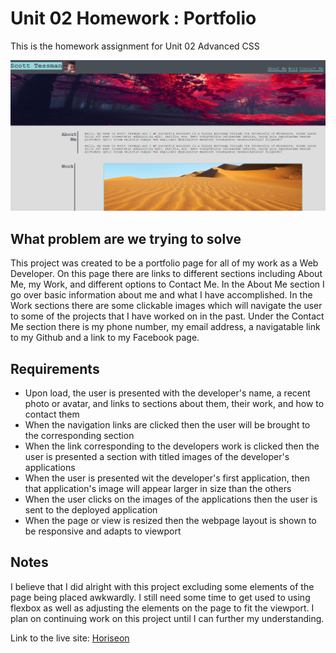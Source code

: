 # Unit 02 Homework : Portfolio
This is the homework assignment for Unit 02 Advanced CSS

<img src="assets\images\02_Portfolio.PNG">

## What problem are we trying to solve
This project was created to be a portfolio page for all of my work as a Web Developer. On this page there are links to different sections including About Me, my Work, and different options to Contact Me. In the About Me section I go over basic information about me and what I have accomplished. In the Work sections there are some clickable images which will navigate the user to some of the projects that I have worked on in the past. Under the Contact Me section there is my phone number, my email address, a navigatable link to my Github and a link to my Facebook page.

## Requirements
- Upon load, the user is presented with the developer's name, a recent photo or avatar, and links to sections about them, their work, and how to contact them
- When the navigation links are clicked then the user will be brought to the corresponding section
- When the link corresponding to the developers work is clicked then the user is presented a section with titled images of the developer's applications
- When the user is presented wit the developer's first application, then that application's image will appear larger in size than the others
- When the user clicks on the images of the applications then the user is sent to the deployed application
- When the page or view is resized then the webpage layout is shown to be responsive and adapts to viewport

## Notes
I believe that I did alright with this project excluding some elements of the page being placed awkwardly. I still need some time to get used to using flexbox as well as adjusting the elements on the page to fit the viewport. I plan on continuing work on this project until I can further my understanding.

Link to the live site: [Horiseon](https://stessman.github.io/code-refactor/)